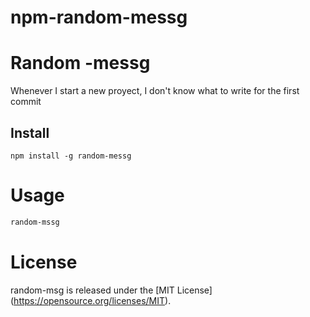 # npm-random-messg

# Random -messg

Whenever I start a new proyect, I don't know what to write for the first commit

## Install

```npm
npm install -g random-messg
```
# Usage 

```bash
random-mssg
```

# License
random-msg is released under the [MIT License] (https://opensource.org/licenses/MIT).